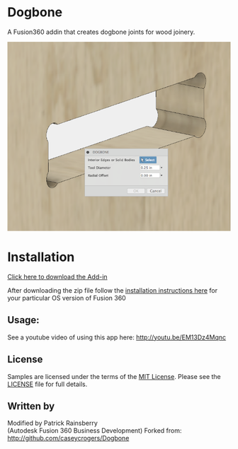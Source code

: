 # Dogbone
A Fusion360 addin that creates dogbone joints for wood joinery.

![Dogbone Cover](./resources/cover_image.png)

# Installation
[Click here to download the Add-in](https://github.com/tapnair/Dogbone/releases/download/v1.0/Dogbone.zip)

After downloading the zip file follow the [installation instructions here](https://tapnair.github.io/installation.html) for your particular OS version of Fusion 360 

## Usage:

See a youtube video of using this app here:
http://youtu.be/EM13Dz4Mqnc

## License
Samples are licensed under the terms of the [MIT License](http://opensource.org/licenses/MIT). Please see the [LICENSE](LICENSE) file for full details.

## Written by

Modified by Patrick Rainsberry <br /> (Autodesk Fusion 360 Business Development)
Forked from: http://github.com/caseycrogers/Dogbone
